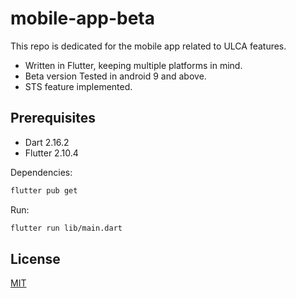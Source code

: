 # mobile-app-beta
This repo is dedicated for the mobile app related to ULCA features.
- Written in Flutter, keeping multiple platforms in mind.
- Beta version Tested in android 9 and above.
- STS feature implemented.

## Prerequisites
- Dart 2.16.2
- Flutter 2.10.4

Dependencies:
```bash
flutter pub get
```
Run:
```bash
flutter run lib/main.dart
```

## License
[MIT](https://choosealicense.com/licenses/mit/)